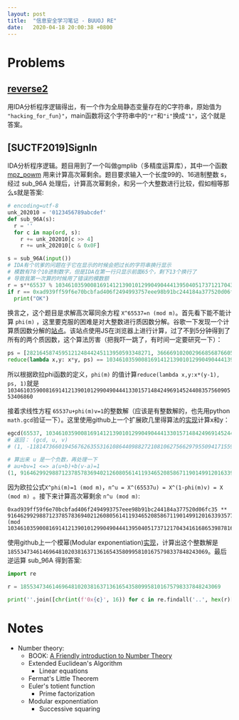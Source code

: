 ```yaml
---
layout: post
title:  "信息安全学习笔记 - BUUOJ RE"
date:   2020-04-18 20:00:38 +0800
---
```


# Problems


## [reverse2](https://files.buuoj.cn/files/ef0881fc76e5bcd756b554874ef99bec/e8722e94-93d7-45d5-aa06-a7aa26ce01a1.rar?token=eyJ1c2VyX2lkIjo4NDA1LCJ0ZWFtX2lkIjpudWxsLCJmaWxlX2lkIjoxNTJ9.Xpr3Yw.kfu47ehvSRF0OkauvE9cDn0GiUk)

用IDA分析程序逻辑得出，有一个作为全局静态变量存在的C字符串，原始值为 `"hacking_for_fun}"`，main函数将这个字符串中的`"r"`和`"i"`换成`"1"`，这个就是答案。

## [SUCTF2019]SignIn

IDA分析程序逻辑。题目用到了一个叫做gmplib（多精度运算库），其中一个函数 [mpz_powm](https://gmplib.org/manual/Integer-Exponentiation.html) 用来计算高次幂剩余。题目要求输入一个长度99的、16进制整数 s，经过 sub_96A 处理后，计算高次幂剩余，和另一个大整数进行比较，假如相等那么s就是答案:

```python
# encoding=utf-8
unk_202010 = '0123456789abcdef'
def sub_96A(s):
  r = ''
  for c in map(ord, s):
    r += unk_202010[c >> 4]
    r += unk_202010[c & 0x0F]

s = sub_96A(input())
# IDA有个坑爹的问题在于它在显示的时候会把过长的字符串换行显示
# 模数有78个10进制数字，但是IDA在第一行只显示前面65个，剩下13个换行了
# 导致我第一次算的时候用了错误的模数额
r = s**65537 % 103461035900816914121390101299049044413950405173712170434161686539878160984549
if r == 0xad939ff59f6e70bcbfad406f2494993757eee98b91bc244184a377520d06fc35:
  print("OK")
```

换言之，这个题目是求解高次幂同余方程 `X^65537=n (mod m)`。首先看下能不能计算 `phi(m)` ，这里要克服的困难是对大整数进行质因数分解。谷歌一下发现一个计算质因数分解的[站点](https://www.alpertron.com.ar/ECM.HTM)。该站点使用JS在浏览器上进行计算，过了不到5分钟得到了所有的两个质因数，这个算法厉害（把我吓一跳了，有时间一定要研究一下）：

```python
ps = [282164587459512124844245113950593348271, 366669102002966856876605669837014229419]
reduce(lambda x,y: x*y, ps) == 10346103590081691412139010129904904441395040517371217043416168653 # True
```

所以根据欧拉phi函数的定义，`phi(m)` 的值计算`reduce(lambda x,y:x*(y-1), ps, 1)`就是`103461035900816914121390101299049044413301571484249691452440835756090553406860`

接着求线性方程 `65537u+phi(m)v=1`的整数解（应该是有整数解的，也先用python `math.gcd`验证一下）。这里使用github上一个扩展欧几里得算法的[实现](https://github.com/lapets/egcd/blob/master/egcd/egcd.py)计算x和y：
```python
egcd(65537, 103461035900816914121390101299049044413301571484249691452440835756090553406860)
# 返回： (gcd, u, v)
# (1, -11814736601945676263553161086440988272108106275662979550941715592696975780047, 7484)

# 算出来 u 是一个负数，再处理一下
# au+bv=1 <=> a(u+b)+b(v-a)=1
(1, 91646299298871237857836940212608056141193465208586711901499120163393577626813, -58053)
```
因为欧拉公式`X^phi(m)=1 (mod m)`，`n^u = X^(65537u) = X^(1-phi(m)v) = X (mod m) `。接下来计算高次幂剩余 `n^u (mod m)`:

```
0xad939ff59f6e70bcbfad406f2494993757eee98b91bc244184a377520d06fc35 ** 91646299298871237857836940212608056141193465208586711901499120163393577626813 (mod 103461035900816914121390101299049044413950405173712170434161686539878160984549)
```

使用github上一个模幂(Modular exponentiation)[实现](https://github.com/csknk/fast-modular-exponentiation/blob/master/python/main.py)，计算出这个整数解是 `185534734614696481020381637136165435809958101675798337848243069`。最后逆运算 sub_96A 得到答案:
```python
import re

r = 185534734614696481020381637136165435809958101675798337848243069

print(''.join([chr(int(f'0x{c}', 16)) for c in re.findall('..', hex(r)[2:])]))
```

# Notes

- Number theory:
  - BOOK: [A Friendly introduction to Number Theory](https://www.amazon.com/Friendly-Introduction-Number-Theory-4th/dp/0321816196)
  - Extended Euclidean's Algorithm
    - Linear equations
  - Fermat's Little Theorem
  - Euler's totient function
    - Prime factorization
  - Modular exponentiation
    - Successive squaring

